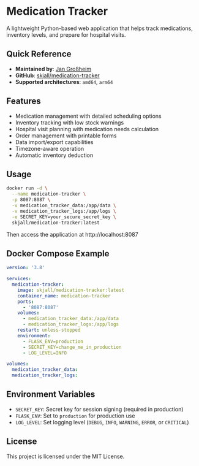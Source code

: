 # Medication Tracker

A lightweight Python-based web application that helps track medications, inventory levels, and prepare for hospital visits.

## Quick Reference

- **Maintained by**: [Jan Großheim](https://github.com/skjall)
- **GitHub**: [skjall/medication-tracker](https://github.com/skjall/medication-tracker)
- **Supported architectures**: `amd64`, `arm64`

## Features

- Medication management with detailed scheduling options
- Inventory tracking with low stock warnings
- Hospital visit planning with medication needs calculation
- Order management with printable forms
- Data import/export capabilities
- Timezone-aware operation
- Automatic inventory deduction

## Usage

```bash
docker run -d \
  --name medication-tracker \
  -p 8087:8087 \
  -v medication_tracker_data:/app/data \
  -v medication_tracker_logs:/app/logs \
  -e SECRET_KEY=your_secure_secret_key \
  skjall/medication-tracker:latest
```

Then access the application at http://localhost:8087

## Docker Compose Example

```yaml
version: '3.8'

services:
  medication-tracker:
    image: skjall/medication-tracker:latest
    container_name: medication-tracker
    ports:
      - '8087:8087'
    volumes:
      - medication_tracker_data:/app/data
      - medication_tracker_logs:/app/logs
    restart: unless-stopped
    environment:
      - FLASK_ENV=production
      - SECRET_KEY=change_me_in_production
      - LOG_LEVEL=INFO

volumes:
  medication_tracker_data:
  medication_tracker_logs:
```

## Environment Variables

- `SECRET_KEY`: Secret key for session signing (required in production)
- `FLASK_ENV`: Set to `production` for production use
- `LOG_LEVEL`: Set logging level (`DEBUG`, `INFO`, `WARNING`, `ERROR`, or `CRITICAL`)

## License

This project is licensed under the MIT License.